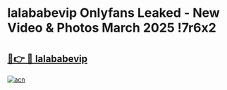 # lalababevip Onlyfans Leaked - New Video & Photos March 2025 !7r6x2

# <h2><a href="https://nsuakq.iuczelnia.edu.pl?title=lalababevip&ref=7r6x2">🔗👉 🔴 lalababevip</a></h2>

[![acn](https://github.com/user-attachments/assets/0f9c940e-d8b0-45ae-aac7-cd30a18b3e1c)](https://nsuakq.iuczelnia.edu.pl?title=lalababevip&ref=7r6x2)

